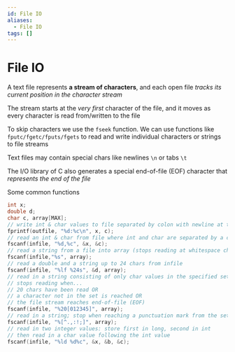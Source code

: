 ```yaml
---
id: File IO
aliases:
  - File IO
tags: []
---
```


# File IO

A text file represents **a stream of characters**, and each open file *tracks its current position in the character stream*

The stream starts at the *very first* character of the file, and it moves as every character is read from/written to the file 

To skip characters we use the `fseek` function. We can use functions like `fputc/fgetc/fputs/fgets` to read and write individual characters or strings to file streams  

Text files may contain special chars like newlines `\n` or tabs `\t`  

The I/O library of C also generates a special end-of-file (EOF) character that *represents the end of the file* 

Some common functions
```c
int x;
double d;
char c, array[MAX];
// write int & char values to file separated by colon with newline at the end
fprintf(outfile, "%d:%c\n", x, c);
// read an int & char from file where int and char are separated by a comma
fscanf(infile, "%d,%c", &x, &c);
// read a string from a file into array (stops reading at whitespace char)
fscanf(infile,"%s", array);
// read a double and a string up to 24 chars from infile
fscanf(infile, "%lf %24s", &d, array);
// read in a string consisting of only char values in the specified set (0-5)
// stops reading when...
// 20 chars have been read OR
// a character not in the set is reached OR
// the file stream reaches end-of-file (EOF)
fscanf(infile, "%20[012345]", array);
// read in a string; stop when reaching a punctuation mark from the set
fscanf(infile, "%[^.,:!;]", array);
// read in two integer values: store first in long, second in int
// then read in a char value following the int value
fscanf(infile, "%ld %d%c", &x, &b, &c);
```
